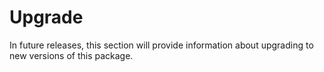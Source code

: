 # Upgrade

In future releases, this section will provide information about upgrading to new versions of this package.
